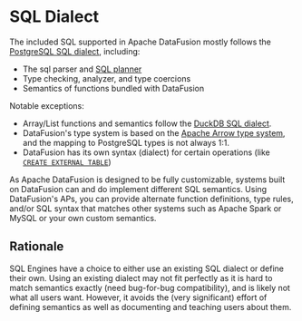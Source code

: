 <!---
  Licensed to the Apache Software Foundation (ASF) under one
  or more contributor license agreements.  See the NOTICE file
  distributed with this work for additional information
  regarding copyright ownership.  The ASF licenses this file
  to you under the Apache License, Version 2.0 (the
  "License"); you may not use this file except in compliance
  with the License.  You may obtain a copy of the License at

    http://www.apache.org/licenses/LICENSE-2.0

  Unless required by applicable law or agreed to in writing,
  software distributed under the License is distributed on an
  "AS IS" BASIS, WITHOUT WARRANTIES OR CONDITIONS OF ANY
  KIND, either express or implied.  See the License for the
  specific language governing permissions and limitations
  under the License.
-->

# SQL Dialect

The included SQL supported in Apache DataFusion mostly follows the [PostgreSQL
SQL dialect], including:

- The sql parser and [SQL planner]
- Type checking, analyzer, and type coercions
- Semantics of functions bundled with DataFusion

Notable exceptions:

- Array/List functions and semantics follow the [DuckDB SQL dialect].
- DataFusion's type system is based on the [Apache Arrow type system], and the mapping to PostgreSQL types is not always 1:1.
- DataFusion has its own syntax (dialect) for certain operations (like [`CREATE EXTERNAL TABLE`])

As Apache DataFusion is designed to be fully customizable, systems built on
DataFusion can and do implement different SQL semantics. Using DataFusion's APs,
you can provide alternate function definitions, type rules, and/or SQL syntax
that matches other systems such as Apache Spark or MySQL or your own custom
semantics.

[postgresql sql dialect]: https://www.postgresql.org/docs/current/sql.html
[sql planner]: https://docs.rs/datafusion/latest/datafusion/sql/planner/struct.SqlToRel.html
[duckdb sql dialect]: https://duckdb.org/docs/sql/functions/array
[apache arrow type system]: https://arrow.apache.org/docs/format/Columnar.html#data-types
[`create external table`]: ddl.md#create-external-table

## Rationale

SQL Engines have a choice to either use an existing SQL dialect or define their
own. Using an existing dialect may not fit perfectly as it is hard to match
semantics exactly (need bug-for-bug compatibility), and is likely not what all
users want. However, it avoids the (very significant) effort of defining
semantics as well as documenting and teaching users about them.
